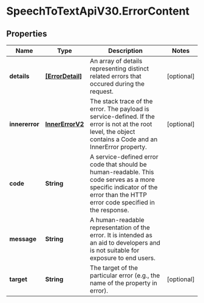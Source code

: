 # SpeechToTextApiV30.ErrorContent

## Properties
Name | Type | Description | Notes
------------ | ------------- | ------------- | -------------
**details** | [**[ErrorDetail]**](ErrorDetail.md) | An array of details representing distinct related errors that occured during the request. | [optional] 
**innererror** | [**InnerErrorV2**](InnerErrorV2.md) | The stack trace of the error. The payload is service-defined.  If the error is not at the root level, the object contains a Code  and an InnerError property. | [optional] 
**code** | **String** | A service-defined error code that should be human-readable.  This code serves as a more specific indicator of the error than  the HTTP error code specified in the response. | 
**message** | **String** | A human-readable representation of the error. It is intended as  an aid to developers and is not suitable for exposure to end users. | 
**target** | **String** | The target of the particular error (e.g., the name of the property in error). | [optional] 



